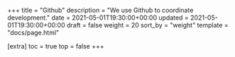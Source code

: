 +++
title = "Github"
description = "We use Github to coordinate development."
date = 2021-05-01T19:30:00+00:00
updated = 2021-05-01T19:30:00+00:00
draft = false
weight = 20
sort_by = "weight"
template = "docs/page.html"

[extra]
toc = true
top = false
+++
